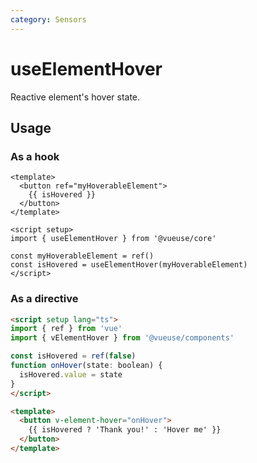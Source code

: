 ```yaml
---
category: Sensors
---
```


# useElementHover

Reactive element's hover state.

## Usage

### As a hook 

```vue
<template>
  <button ref="myHoverableElement">
    {{ isHovered }}
  </button>
</template>

<script setup>
import { useElementHover } from '@vueuse/core'

const myHoverableElement = ref()
const isHovered = useElementHover(myHoverableElement)
</script>
```
### As a directive

<LearnMoreComponents />

```html
<script setup lang="ts">
import { ref } from 'vue'
import { vElementHover } from '@vueuse/components'

const isHovered = ref(false)
function onHover(state: boolean) {
  isHovered.value = state
}
</script>

<template>
  <button v-element-hover="onHover">
    {{ isHovered ? 'Thank you!' : 'Hover me' }}
  </button>
</template>

```